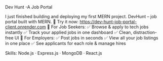 
Dev Hunt -A Job Portal

I just finished building and deploying my first MERN project.
DevHunt – job portal built with MERN.
🔗 Try it now: https://dev-hunt-job-portal-client.onrender.com
🔹 For Job Seekers:
✅ Browse & apply to tech jobs instantly
✅ Track your applied jobs in one dashboard
✅ Clean, distraction-free UI
🔹 For Employers:
✅ Post jobs in seconds
✅ View all your job listings in one place
✅ See applicants for each role & manage hires


Skills: Node.js · Express.js · MongoDB · React.js
